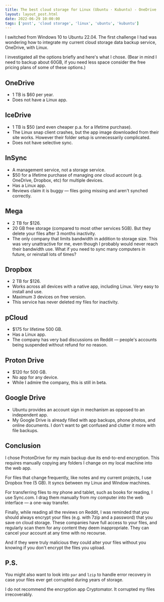 ```yaml
---
title: The best cloud storage for Linux (Ubuntu · Kubuntu) - OneDrive · Dropbox · Mega · IceDrive · pCloud · InSync · ProtonDrive · Google Drive
layout: layout_post.html
date: 2022-06-29 10:00:00
tags: ['post', 'cloud storage', 'linux', 'ubuntu', 'kubuntu']
---
```


I switched from Windows 10 to Ubuntu 22.04.
The first challenge I had was wondering how to integrate my current cloud storage data backup service, OneDrive, with Linux.

I investigated all the options briefly and here's what I chose. (Bear in mind I need to backup about 60GB, if you need less space consider the free pricing plans of some of these options.)

## OneDrive
- 1 TB is $60 per year.
- Does not have a Linux app.

## IceDrive
- 1 TB is $50 (and even cheaper p.a. for a lifetime purchase).
- The Linux snap client crashes, but the app image downloaded from their site works. However their folder setup is unnecessarily complicated.
- Does not have selective sync.

## InSync
- A management service, not a storage service.
- $50 for a lifetime purchase of managing *one* cloud account (e.g. OneDrive, Dropbox, etc) for multiple devices.
- Has a Linux app.
- Reviews claim it is buggy — files going missing and aren't synched correctly.

## Mega
- 2 TB for $126.
- 20 GB free storage (compared to most other services 5GB). But they delete your files after 3 months inactivity.
- The only company that limits bandwidth in addition to storage size. This was very unattractive for me, even though I probably would never reach their bandwidth use. What if you need to sync many computers in future, or reinstall lots of times?

## Dropbox
- 2 TB for $126.
- Works across all devices with a native app, including Linux. Very easy to install and use.
- Maximum 3 devices on free version.
- This service has never deleted my files for inactivity.

## pCloud
- $175 for lifetime 500 GB.
- Has a Linux app.
- The company has very bad discussions on Reddit — people's accounts being suspended without refund for no reason.

## Proton Drive
- $120 for 500 GB.
- No app for any device.
- While I admire the company, this is still in beta.

## Google Drive
- Ubuntu provides an account sign in mechanism as opposed to an independent app.
- My Google Drive is already filled with app backups, phone photos, and online documents. I don't want to get confused and clutter it more with file backups.

## Conclusion
I chose ProtonDrive for my main backup due its end-to-end encryption. This requires manually copying any folders I change on my local machine into the web app.

For files that change frequently, like notes and my current projects, I use Dropbox free (5 GB). It syncs between my Linux and Window machines.

For transferring files to my phone and tablet, such as books for reading, I use Sync.com. I drag them manually from my computer into the web interface — a one-way transfer.

Finally, while reading all the reviews on Reddit, I was reminded that you should always encrypt your files (e.g. with 7zip and a password) that you save on cloud storage. These companies have full access to your files, and regularly scan them for any content they deem inappropriate. They can cancel your account at any time with no recourse.

And if they were truly malicious they could alter your files without you knowing if you don't encrypt the files you upload.

## P.S.
You might also want to look into `par` and `lzip` to handle error recovery in case your files ever get corrupted during years of storage.

I do not recommend the encryption app Cryptomator. It corrupted my files irrecoverably.